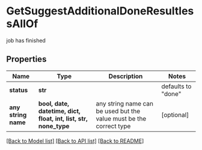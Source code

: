 # GetSuggestAdditionalDoneResultlessAllOf

job has finished

## Properties
Name | Type | Description | Notes
------------ | ------------- | ------------- | -------------
**status** | **str** |  | defaults to "done"
**any string name** | **bool, date, datetime, dict, float, int, list, str, none_type** | any string name can be used but the value must be the correct type | [optional]

[[Back to Model list]](../README.md#documentation-for-models) [[Back to API list]](../README.md#documentation-for-api-endpoints) [[Back to README]](../README.md)


